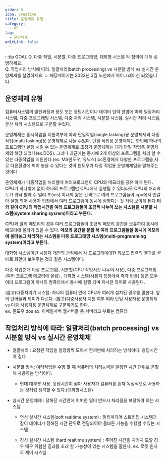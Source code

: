 ```yaml
---
order: 5
icon: creative
title: 운영체제 유형
category:
  - OS
tag:
  - 운영체제
editLink: false
---
```


:::tip GOAL
Q. 다중 작업, 시분할, 다중 프로그래밍, 대화형 시스템 각 정의에 대해 설명하세요.  
Q. 작업처리 방식에 따라. 일괄처리(batch processing) vs 시분할 방식 vs 실시간 운영체제를 설명하세요.
:::
해당페이지는 2022년 3월 노션에서 마이그레이션 되었습니다.

## 운영체제 유형

컴퓨터시스템의 발전과정과 용도 또는 응답시간이나 데이터 입력 방법에 따라 일괄처리 시스템, 다중 프로그래밍 시스템, 다중 처리 시스템, 시분할 시스템, 실시간 처리 시스템, 분산 처리 시스템으로 구분할 수있다.

운영체제는 동시작업을 지원여부에 따라 단일작업(single tasking)용 운영체제와 다중작업(multi tasking)용 운영체제로 나눌 수있다. 단일 작업용 운영체제는 한번에 하나의 프로그램만 실행 시킬 수 있는 운영체제로 초창기 운영체제는 대게 단일 작업용 운영체제의 해당 되었다(ex.DOS). 그러나 최근에는 동시에 2개 이상의 프로그램을 처리 할 수 있는 다중작업을 지원한다.(ex. MS윈도우, 유닉스) pc환경에서 다양한 프로그램을 서로 다른환경에 띄어 놓을 수 있다는 것이 윈도우가 다중 작업용 운영체제임을 말해주는 것이다

운영체제가 다중작업을 처리할때 여러프로그램이 CPU와 메모리를 공유 하게 된다. CPU가 하나밖에 없어 하나의 프로그램만 CPU에서 실행될 수 있더라도 CPU의 처리속도가 워낙 빨라 수 밀리 초(ms) 이내의 짧은 간격으로 여러 프로그램들이 cpu에서 번갈아 실행 되어 사용자 입장에서 여러 프로그램이 동시에 실행디는 것 처럼 보이게 된다.**이와 같이 CPU의 작업시간을 여러 프로그램들이 조금씩 나누어 쓰는 시스템을 시분할 시스템(system sharing sysrem)이라고 부른다.**

CPU와 달리 메모리의 경우 여러 프로그램들이 조금씩 메모리 공간을 보유하여 동시에 메모리에 올라가 있을 수 있다. **메모리 공간을 분할 해 여러 프로그램들을 동시에 메모리에 올려놓고 처리하는 시스템을 다중 프로그래밍 시스템(multi-programming system)이라고 부른다.**

대화형 시스템이란 사용자 개인의 관점에서 각 프로그래에대한 키보드 입력의 결과를 곧바로 화면에 보여주는 것과 같은 시스템이다.

다중 작업(2개 이상 프로그램), 시분할(CPU 작업시간 나누어 사용), 다중 프로그래밍(여러 프로그램 메모리에 올림) , 대화형 시스템(사용자 입장에서 즉각 반응) 등은 모두 여러 프로그램이 하나의 컴퓨터에서 동시에 실행 되며 유사한 의미로 사용된다.

(참고)다중처리기 시스템: 하나의 컴퓨터 안에 CPU가 여러개 설치된 경우를 말한다. 앞의 단어들과 의미가 다르다.
(참고)다중사용자 지원 여부 따라 단일 사용자용 운영체제 vs 다중 사용자용 운영체제로 구분하기도 한다.  
ex. 윈도우 dos
ex. 이메일서버 웹서버들 등 서버라고 부르는 컴퓨터

## 작업처리 방식에 따라: 일괄처리(batch processing) vs 시분할 방식 vs 실시간 운영체제

- 일괄처리 : 요청된 작업을 일정량씩 모아서 한꺼번에 처리하는 방식이다. 응답시간이 길다

- 시분할 방식: 여러작업을 수행 할 때 컴퓨터의 처리능력을 일정한 시간 단위로 분할 해 사용하는 방식이다.

  - 현대 대부분 사용. 응답시간이 짧아 사용자가 컴퓨터를 혼자 독점적으로 사용하는 것처럼 생각할 수 있다.(대화형시스템)

- 실시간 운영체제 : 정해진 시간안에 어떠한 일이 반드시 처리됨을 보장해야 하는 시스템

  - 연성 실시간 시스템(soft realtime system) : 멀티미디어 스트리밍 시스템과 같이 데이터가 정해진 시간 단위로 전달되어야 올바른 기능을 수행할 수있는 시스템

  - 경성 실시간 시스템 (hard realtime system) : 주어진 시간을 지키지 모할 경우 매우 위험한 결과를 초래 할 가능성이 있는 시스템을 말한다. ex. 로켓 원자로 제어 시스템
